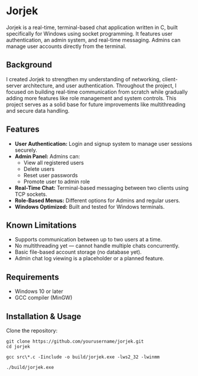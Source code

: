 # Jorjek

Jorjek is a real-time, terminal-based chat application written in C, built specifically for Windows using socket programming. It features user authentication, an admin system, and real-time messaging. Admins can manage user accounts directly from the terminal.

## Background

I created Jorjek to strengthen my understanding of networking, client-server architecture, and user authentication. Throughout the project, I focused on building real-time communication from scratch while gradually adding more features like role management and system controls. This project serves as a solid base for future improvements like multithreading and secure data handling.

## Features

- **User Authentication:** Login and signup system to manage user sessions securely.
- **Admin Panel:** Admins can:
  - View all registered users
  - Delete users
  - Reset user passwords
  - Promote user to admin role
- **Real-Time Chat:** Terminal-based messaging between two clients using TCP sockets.
- **Role-Based Menus:** Different options for Admins and regular users.
- **Windows Optimized:** Built and tested for Windows terminals.

## Known Limitations

- Supports communication between up to two users at a time.
- No multithreading yet — cannot handle multiple chats concurrently.
- Basic file-based account storage (no database yet).
- Admin chat log viewing is a placeholder or a planned feature.

## Requirements

- Windows 10 or later
- GCC compiler (MinGW)

## Installation & Usage

Clone the repository:

```
git clone https://github.com/yourusername/jorjek.git
cd jorjek
```
```
gcc src\*.c -Iinclude -o build/jorjek.exe -lws2_32 -lwinmm
```
```
./build/jorjek.exe
```
